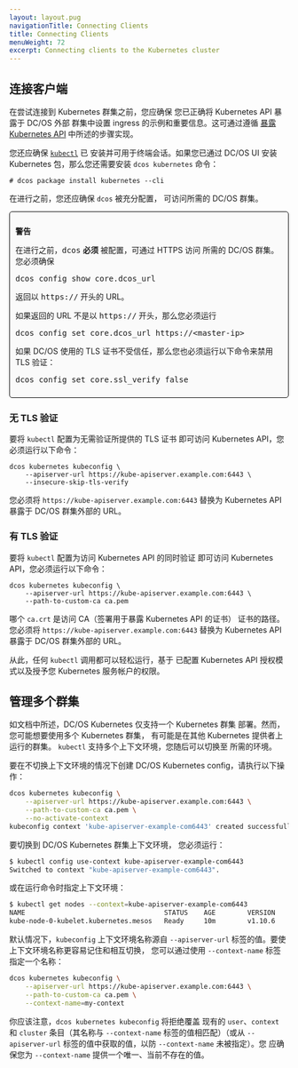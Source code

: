 ```yaml
---
layout: layout.pug
navigationTitle: Connecting Clients
title: Connecting Clients
menuWeight: 72
excerpt: Connecting clients to the Kubernetes cluster
---
```


<!-- This source repo for this topic is https://github.com/mesosphere/dcos-kubernetes -->


## 连接客户端

在尝试连接到 Kubernetes 群集之前，您应确保
您已正确将 Kubernetes API 暴露于 DC/OS 外部
群集中设置 ingress 的示例和重要信息。这可通过遵循
[暴露 Kubernetes API](./expose-the-kubernetes-api) 中所述的步骤实现。

您还应确保
[`kubectl`](https://kubernetes.io/docs/tasks/tools/install-kubectl/) 已
安装并可用于终端会话。如果您已通过
DC/OS UI 安装 Kubernetes 包，那么您还需要安装
`dcos kubernetes` 命令：

```
# dcos package install kubernetes --cli
```

在进行之前，您还应确保 `dcos` 被充分配置，
可访问所需的 DC/OS 群集。

<div style="border: thin solid black; background-color: #FAFAFA; border-radius: 5px; padding: 10px; margin-bottom: 20px;">
<p><b>警告</b></p>
<p>
在进行之前，<tt>dcos</tt> <b>必须</b> 被配置，可通过 HTTPS 访问
所需的 DC/OS 群集。您必须确保
<p><tt>dcos config show core.dcos_url</tt></p> 返回以
<tt>https://</tt> 开头的 URL。

如果返回的 URL 不是以
<tt>https://</tt> 开头，那么您必须运行
<p><tt>dcos config set core.dcos_url https://&lt;master-ip&gt;</tt></p>
如果 DC/OS 使用的 TLS 证书不受信任，那么您也必须运行以下命令来禁用 TLS 验证：
<p><tt>dcos config set core.ssl_verify false</tt></p>
</p>
</div>

### 无 TLS 验证

要将 `kubectl` 配置为无需验证所提供的 TLS 证书
即可访问 Kubernetes API，您必须运行以下命令：

```
dcos kubernetes kubeconfig \
    --apiserver-url https://kube-apiserver.example.com:6443 \
    --insecure-skip-tls-verify
```

您必须将 `https://kube-apiserver.example.com:6443` 替换为
Kubernetes API 暴露于 DC/OS 群集外部的 URL。

### 有 TLS 验证

要将 `kubectl` 配置为访问 Kubernetes API 的同时验证
即可访问 Kubernetes API，您必须运行以下命令：

```
dcos kubernetes kubeconfig \
    --apiserver-url https://kube-apiserver.example.com:6443 \
    --path-to-custom-ca ca.pem
```

哪个 `ca.crt` 是访问 CA（签署用于暴露 Kubernetes API 的证书）
证书的路径。您必须将
`https://kube-apiserver.example.com:6443` 替换为 Kubernetes
API 暴露于 DC/OS 群集外部的 URL。

从此，任何 `kubectl` 调用都可以轻松运行，基于
已配置 Kubernetes API 授权模式以及授予您 Kubernetes 服务帐户的权限。

## 管理多个群集

如文档中所述，DC/OS Kubernetes 仅支持一个 Kubernetes 群集
部署。然而，您可能想要使用多个 Kubernetes 群集，
有可能是在其他 Kubernetes 提供者上运行的群集。 `kubectl` 支持多个上下文环境，您随后可以切换至
所需的环境。

要在不切换上下文环境的情况下创建 DC/OS Kubernetes config，请执行以下操作：

```bash
dcos kubernetes kubeconfig \
    --apiserver-url https://kube-apiserver.example.com:6443 \
    --path-to-custom-ca ca.pem \
    --no-activate-context
kubeconfig context 'kube-apiserver-example-com6443' created successfully
```

要切换到 DC/OS Kubernetes 群集上下文环境，
您必须运行：

```bash
$ kubectl config use-context kube-apiserver-example-com6443
Switched to context "kube-apiserver-example-com6443".
```

或在运行命令时指定上下文环境：

```bash
$ kubectl get nodes --context=kube-apiserver-example-com6443
NAME                                   STATUS    AGE        VERSION
kube-node-0-kubelet.kubernetes.mesos   Ready     10m        v1.10.6
```

默认情况下，`kubeconfig` 上下文环境名称源自
`--apiserver-url` 标签的值。要使上下文环境名称更容易记住和相互切换，
您可以通过使用 `--context-name` 标签指定一个名称：

```bash
dcos kubernetes kubeconfig \
    --apiserver-url https://kube-apiserver.example.com:6443 \
    --path-to-custom-ca ca.pem \
    --context-name=my-context
```

你应该注意，`dcos kubernetes kubeconfig` 将拒绝覆盖
现有的 `user`、`context` 和 `cluster` 条目（其名称与
`--context-name` 标签的值相匹配）（或从
`--apiserver-url` 标签的值中获取的值，以防 `--context-name` 未被指定）。您
应确保您为 `--context-name` 提供一个唯一、当前不存在的值。

